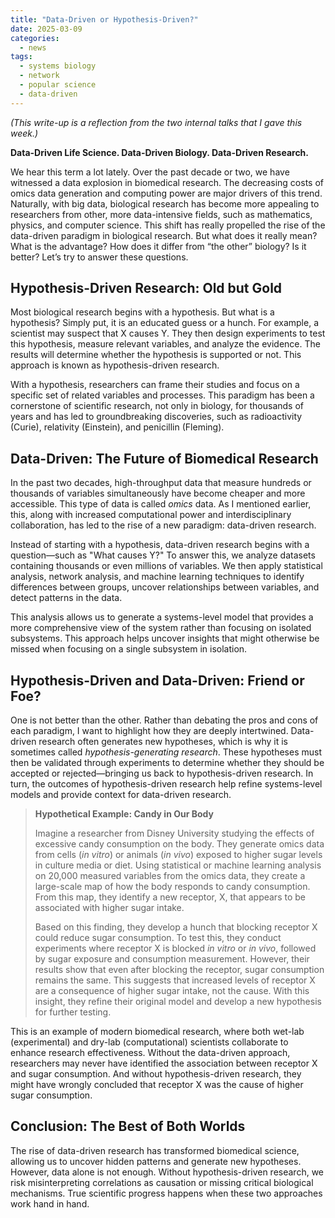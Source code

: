 ```yaml
---
title: "Data-Driven or Hypothesis-Driven?"
date: 2025-03-09
categories:
  - news
tags:
  - systems biology
  - network
  - popular science
  - data-driven
---
```


<p><em>(This write-up is a reflection from the two internal talks that I gave this week.)</em></p>

<strong>Data-Driven Life Science. Data-Driven Biology. Data-Driven Research.</strong>

<p>We hear this term a lot lately. Over the past decade or two, we have witnessed a data explosion in biomedical research. The decreasing costs of omics data generation and computing power are major drivers of this trend. Naturally, with big data, biological research has become more appealing to researchers from other, more data-intensive fields, such as mathematics, physics, and computer science. This shift has really propelled the rise of the data-driven paradigm in biological research. But what does it really mean? What is the advantage? How does it differ from “the other” biology? Is it better? Let’s try to answer these questions.</p>

<h2>Hypothesis-Driven Research: Old but Gold</h2>

<p>Most biological research begins with a hypothesis. But what is a hypothesis? Simply put, it is an educated guess or a hunch. For example, a scientist may suspect that X causes Y. They then design experiments to test this hypothesis, measure relevant variables, and analyze the evidence. The results will determine whether the hypothesis is supported or not. This approach is known as hypothesis-driven research.</p>

<p>With a hypothesis, researchers can frame their studies and focus on a specific set of related variables and processes. This paradigm has been a cornerstone of scientific research, not only in biology, for thousands of years and has led to groundbreaking discoveries, such as radioactivity (Curie), relativity (Einstein), and penicillin (Fleming).</p>

<h2>Data-Driven: The Future of Biomedical Research</h2>

<p>In the past two decades, high-throughput data that measure hundreds or thousands of variables simultaneously have become cheaper and more accessible. This type of data is called <em>omics</em> data. As I mentioned earlier, this, along with increased computational power and interdisciplinary collaboration, has led to the rise of a new paradigm: data-driven research.</p>

<p>Instead of starting with a hypothesis, data-driven research begins with a question—such as "What causes Y?" To answer this, we analyze datasets containing thousands or even millions of variables. We then apply statistical analysis, network analysis, and machine learning techniques to identify differences between groups, uncover relationships between variables, and detect patterns in the data.</p>

<p>This analysis allows us to generate a systems-level model that provides a more comprehensive view of the system rather than focusing on isolated subsystems. This approach helps uncover insights that might otherwise be missed when focusing on a single subsystem in isolation.</p>

<h2>Hypothesis-Driven and Data-Driven: Friend or Foe?</h2>

<p>One is not better than the other. Rather than debating the pros and cons of each paradigm, I want to highlight how they are deeply intertwined. Data-driven research often generates new hypotheses, which is why it is sometimes called <em>hypothesis-generating research</em>. These hypotheses must then be validated through experiments to determine whether they should be accepted or rejected—bringing us back to hypothesis-driven research. In turn, the outcomes of hypothesis-driven research help refine systems-level models and provide context for data-driven research.</p>

<blockquote>
  <p><strong>Hypothetical Example: Candy in Our Body</strong></p>
  <p>Imagine a researcher from Disney University studying the effects of excessive candy consumption on the body. They generate omics data from cells (<em>in vitro</em>) or animals (<em>in vivo</em>) exposed to higher sugar levels in culture media or diet. Using statistical or machine learning analysis on 20,000 measured variables from the omics data, they create a large-scale map of how the body responds to candy consumption. From this map, they identify a new receptor, X, that appears to be associated with higher sugar intake.</p>

  <p>Based on this finding, they develop a hunch that blocking receptor X could reduce sugar consumption. To test this, they conduct experiments where receptor X is blocked <em>in vitro</em> or <em>in vivo</em>, followed by sugar exposure and consumption measurement. However, their results show that even after blocking the receptor, sugar consumption remains the same. This suggests that increased levels of receptor X are a consequence of higher sugar intake, not the cause. With this insight, they refine their original model and develop a new hypothesis for further testing.</p>
</blockquote>

<p>This is an example of modern biomedical research, where both wet-lab (experimental) and dry-lab (computational) scientists collaborate to enhance research effectiveness. Without the data-driven approach, researchers may never have identified the association between receptor X and sugar consumption. And without hypothesis-driven research, they might have wrongly concluded that receptor X was the cause of higher sugar consumption.</p>

<h2>Conclusion: The Best of Both Worlds</h2>

<p>The rise of data-driven research has transformed biomedical science, allowing us to uncover hidden patterns and generate new hypotheses. However, data alone is not enough. Without hypothesis-driven research, we risk misinterpreting correlations as causation or missing critical biological mechanisms. True scientific progress happens when these two approaches work hand in hand.</p>
